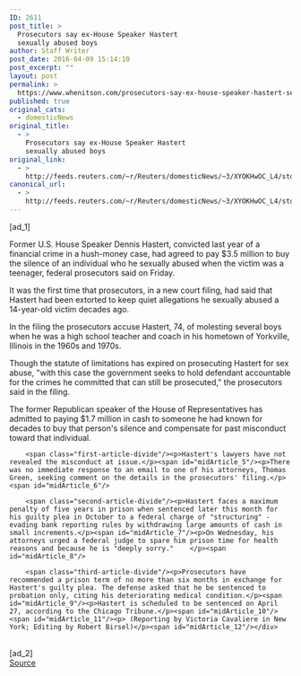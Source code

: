 ```yaml
---
ID: 2611
post_title: >
  Prosecutors say ex-House Speaker Hastert
  sexually abused boys
author: Staff Writer
post_date: 2016-04-09 15:14:10
post_excerpt: ""
layout: post
permalink: >
  https://www.whenitson.com/prosecutors-say-ex-house-speaker-hastert-sexually-abused-boys/
published: true
original_cats:
  - domesticNews
original_title:
  - >
    Prosecutors say ex-House Speaker Hastert
    sexually abused boys
original_link:
  - >
    http://feeds.reuters.com/~r/Reuters/domesticNews/~3/XYOKHwOC_L4/story01.htm
canonical_url:
  - >
    http://feeds.reuters.com/~r/Reuters/domesticNews/~3/XYOKHwOC_L4/story01.htm
---
```

 [ad_1]
<br><div id="articleText">
<span id="midArticle_start"/>

<span class="focusParagraph" readability="7"><p><span class="articleLocatio&lt;/span&gt;n">Former U.S. House Speaker Dennis Hastert, convicted last year of a financial crime in a hush-money case, had agreed to pay $3.5 million to buy the silence of an individual who he sexually abused when the victim was a teenager, federal prosecutors said on Friday.</span></p></span><span id="midArticle_0"/><p>It was the first time that prosecutors, in a new court filing, had said that Hastert had been extorted to keep quiet allegations he sexually abused a 14-year-old victim decades ago.</p><span id="midArticle_1"/><p>In the filing the prosecutors accuse Hastert, 74, of molesting several boys when he was a high school teacher and coach in his hometown of Yorkville, Illinois in the 1960s and 1970s. </p><span id="midArticle_2"/><p>Though the statute of limitations has expired on prosecuting Hastert for sex abuse, "with this case the government seeks to hold defendant accountable for the crimes he committed that can still be prosecuted," the prosecutors said in the filing.</p><span id="midArticle_3"/><p>The former Republican speaker of the House of Representatives has admitted to paying $1.7 million in cash to someone he had known for decades to buy that person's silence and compensate for past misconduct toward that individual.   </p><span id="midArticle_4"/>
        
        <span class="first-article-divide"/><p>Hastert's lawyers have not revealed the misconduct at issue.</p><span id="midArticle_5"/><p>There was no immediate response to an email to one of his attorneys, Thomas Green, seeking comment on the details in the prosecutors' filing.</p><span id="midArticle_6"/>
        
        <span class="second-article-divide"/><p>Hastert faces a maximum penalty of five years in prison when sentenced later this month for his guilty plea in October to a federal charge of "structuring" - evading bank reporting rules by withdrawing large amounts of cash in small increments.</p><span id="midArticle_7"/><p>On Wednesday, his attorneys urged a federal judge to spare him prison time for health reasons and because he is "deeply sorry."    </p><span id="midArticle_8"/>
        
        <span class="third-article-divide"/><p>Prosecutors have recommended a prison term of no more than six months in exchange for Hastert's guilty plea. The defense asked that he be sentenced to probation only, citing his deteriorating medical condition.</p><span id="midArticle_9"/><p>Hastert is scheduled to be sentenced on April 27, according to the Chicago Tribune.</p><span id="midArticle_10"/><span id="midArticle_11"/><p> (Reporting by Victoria Cavaliere in New York; Editing by Robert Birsel)</p><span id="midArticle_12"/></div>
<br>[ad_2]
<br><a href="http://feeds.reuters.com/~r/Reuters/domesticNews/~3/XYOKHwOC_L4/story01.htm">Source </a>